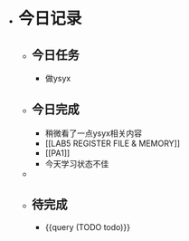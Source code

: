 - # 今日记录
	- ## 今日任务
		- 做ysyx
	- ##  今日完成
		- 稍微看了一点ysyx相关内容
		- [[LAB5 REGISTER FILE & MEMORY]]
		- [[PA1]]
		- 今天学习状态不佳
	-
	- ## 待完成
		- {{query (TODO todo)}}